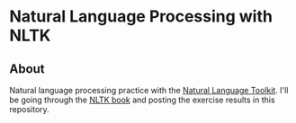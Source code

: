 # Natural Language Processing with NLTK

## About
Natural language processing practice with the [Natural Language Toolkit](https://www.nltk.org/).
I'll be going through the [NLTK book](http://nltk.org/book/) and posting the exercise results
in this repository.
